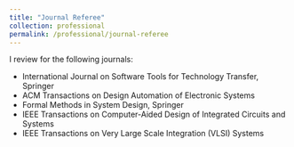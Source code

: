 ```yaml
---
title: "Journal Referee"
collection: professional
permalink: /professional/journal-referee
---
```


I review for the following journals:

- International Journal on Software Tools for Technology Transfer, Springer
- ACM Transactions on Design Automation of Electronic Systems
- Formal Methods in System Design, Springer
- IEEE Transactions on Computer-Aided Design of Integrated Circuits and Systems
- IEEE Transactions on Very Large Scale Integration (VLSI) Systems
